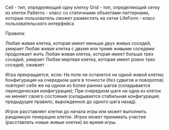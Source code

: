 Cell - тип, определяющий одну клетку
Grid - тип, определяющий сетку из клеток
Patterns - класс со статичными объектами-паттернами, которые пользователь сможет разместить на сетке
LifeForm - класс пользовательского интерфейса

Правила:

Любая живая клетка, которая имеет меньше двух живых соседей, умирает
Любая живая клетка с двумя или тремя живыми соседями продолжает жить
Любая живая клетка, которая имеет больше трех соседей, умирает
Любая мертвая клетка, которая имеет ровно трех соседей, оживает

Игра прекращается, если:
На поле не останется ни одной живой клетки;
Конфигурация на очередном шаге в точности (без сдвигов и поворотов) повторит себя же на одном из более ранних шагов (складывается периодическая конфигурация);
При очередном шаге ни одна из клеток не меняет своего состояния (складывается стабильная конфигурация; предыдущее правило, вырожденное до одного шага назад).

Игрок расставляет клетки до начала игры или может выполнить рандомную генерацию клеток. Игрок может принимать участие (расставлять новые живые клетки) во время игры.
